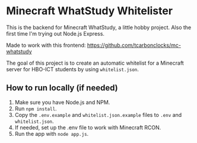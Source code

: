 # Minecraft WhatStudy Whitelister #

This is the backend for Minecraft WhatStudy, a little hobby project. Also the first time I'm trying out Node.js Express.

Made to work with this frontend: https://github.com/tcarbonclocks/mc-whatstudy

The goal of this project is to create an automatic whitelist for a Minecraft server for HBO-ICT students by using `whitelist.json`.


## How to run locally (if needed)
1. Make sure you have Node.js and NPM.
2. Run `npm install`.
3. Copy the `.env.example` and `whitelist.json.example` files to `.env` and `whitelist.json`.
4. If needed, set up the .env file to work with Minecraft RCON.
5. Run the app with `node app.js`.